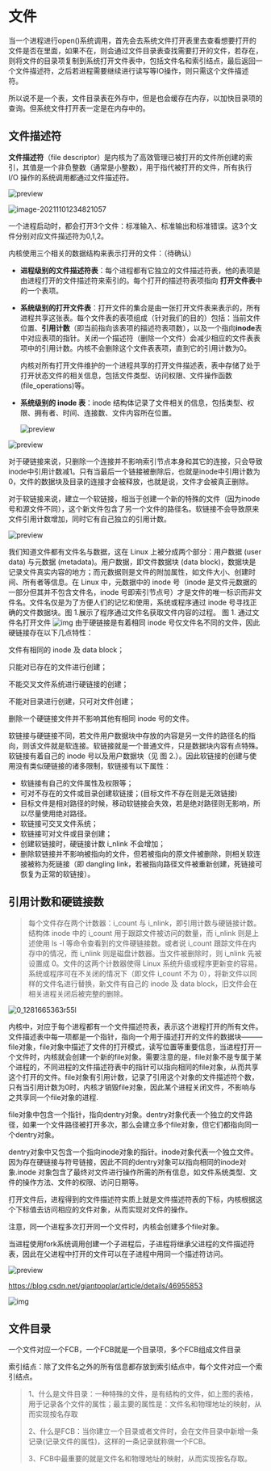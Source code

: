 # 文件

当一个进程进行open()系统调用，首先会去系统文件打开表里去查看想要打开的文件是否在里面，如果不在，则会通过文件目录表查找需要打开的文件，若存在，则将文件的目录项复制到系统打开文件表中，包括文件名和索引结点，最后返回一个文件描述符，之后若进程需要继续进行读写等IO操作，则只需这个文件描述符。

所以说不是一个表，文件目录表在外存中，但是也会缓存在内存，以加快目录项的查询。但系统文件打开表一定是在内存中的。

## 文件描述符

**文件描述符**（file descriptor）是内核为了高效管理已被打开的文件所创建的索引，其值是一个非负整数（通常是小整数），用于指代被打开的文件，所有执行 I/O 操作的系统调用都通过文件描述符。

![preview](assets/%E6%96%87%E4%BB%B6%E7%AE%A1%E7%90%86/v2-407711a4a598b0eeb332c6e0be447ebc_r.jpg)

 ![image-20211101234821057](assets/%E6%96%87%E4%BB%B6%E7%AE%A1%E7%90%86/image-20211101234821057.png)

一个进程启动时，都会打开3个文件：标准输入、标准输出和标准错误。这3个文件分别对应文件描述符为0,1,2。



内核使用三个相关的数据结构来表示打开的文件：（待确认）

* **进程级别的文件描述符表**：每个进程都有它独立的文件描述符表，他的表项是由进程打开的文件描述符来索引的。每个打开的描述符表项指向 **打开文件表**中的一个表项。

* **系统级别的打开文件表**：打开文件的集合是由一张打开文件表来表示的，所有进程共享这张表。每个文件表的表项组成（针对我们的目的）包括：当前文件位置、**引用计数**（即当前指向该表项的描述符表项数），以及一个指向**inode**表中对应表项的指针。关闭一个描述符（删除一个文件）会减少相应的文件表表项中的引用计数。内核不会删除这个文件表表项，直到它的引用计数为0。

  内核对所有打开文件维护的一个进程共享的打开文件描述表，表中存储了处于打开状态文件的相关信息，包括文件类型、访问权限、文件操作函数(file_operations)等。

* **系统级别的 inode 表**：inode 结构体记录了文件相关的信息，包括类型、权限、拥有者、时间、连接数、文件内容所在位置。

  ![preview](assets/%E6%96%87%E4%BB%B6%E7%AE%A1%E7%90%86/v2-57c1b1809b414ecf1dc38c927bc081e8_r.jpg)



![preview](assets/%E6%96%87%E4%BB%B6%E7%AE%A1%E7%90%86/v2-9abd33350e3bcb401f379752874f9b52_r.jpg)

对于硬链接来说，只删除一个连接并不影响索引节点本身和其它的连接，只会导致inode中引用计数减1。只有当最后一个链接被删除后，也就是inode中引用计数为0，文件的数据块及目录的连接才会被释放，也就是说，文件才会被真正删除。

对于软链接来说，建立一个软链接，相当于创建一个新的特殊的文件（因为inode号和源文件不同），这个新文件包含了另一个文件的路径名。软链接不会导致原来文件引用计数增加，同时它有自己独立的引用计数。

![preview](assets/%E6%96%87%E4%BB%B6%E7%AE%A1%E7%90%86/v2-679da10fd5e4193d0098e6d6a35d5e1b_r.jpg)



我们知道文件都有文件名与数据，这在 Linux 上被分成两个部分：用户数据 (user data) 与元数据 (metadata)。用户数据，即文件数据块 (data block)，数据块是记录文件真实内容的地方；而元数据则是文件的附加属性，如文件大小、创建时间、所有者等信息。在 Linux 中，元数据中的 inode 号（inode 是文件元数据的一部分但其并不包含文件名，inode 号即索引节点号）才是文件的唯一标识而非文件名。文件名仅是为了方便人们的记忆和使用，系统或程序通过 inode 号寻找正确的文件数据块。图 1.展示了程序通过文件名获取文件内容的过程。
图 1. 通过文件名打开文件
![img](assets/%E6%96%87%E4%BB%B6%E7%AE%A1%E7%90%86/1494427-20180930004245898-151907272.png)
由于硬链接是有着相同 inode 号仅文件名不同的文件，因此硬链接存在以下几点特性：

文件有相同的 inode 及 data block；

只能对已存在的文件进行创建；

不能交叉文件系统进行硬链接的创建；

不能对目录进行创建，只可对文件创建；

删除一个硬链接文件并不影响其他有相同 inode 号的文件。

软链接与硬链接不同，若文件用户数据块中存放的内容是另一文件的路径名的指向，则该文件就是软连接。软链接就是一个普通文件，只是数据块内容有点特殊。软链接有着自己的 inode 号以及用户数据块（见 图 2.）。因此软链接的创建与使用没有类似硬链接的诸多限制，软链接有以下属性：

* 软链接有自己的文件属性及权限等； 
* 可对不存在的文件或目录创建软链接；(目标文件不存在则是无效链接) 
* 目标文件是相对路径的时候，移动软链接会失效，若是绝对路径则无影响，所以尽量使用绝对路径。 
* 软链接可交叉文件系统； 
* 软链接可对文件或目录创建； 
* 创建软链接时，硬链接计数 i_nlink 不会增加； 
* 删除软链接并不影响被指向的文件，但若被指向的原文件被删除，则相关软连接被称为死链接（即 dangling link，若被指向路径文件被重新创建，死链接可恢复为正常的软链接）。



## 引用计数和硬链接数

> 每个文件存在两个计数器：i_count 与 i_nlink，即引用计数与硬链接计数。结构体 inode 中的 i_count 用于跟踪文件被访问的数量，而 i_nlink 则是上述使用 ls -l 等命令查看到的文件硬链接数。或者说 i_count 跟踪文件在内存中的情况，而 i_nlink 则是磁盘计数器。当文件被删除时，则 i_nlink 先被设置成 0。文件的这两个计数器使得 Linux 系统升级或程序更新变的容易。系统或程序可在不关闭的情况下（即文件 i_count 不为 0），将新文件以同样的文件名进行替换，新文件有自己的 inode 及 data block，旧文件会在相关进程关闭后被完整的删除。



![0_1281665363r55l](assets/%E6%96%87%E4%BB%B6%E7%AE%A1%E7%90%86/0_1281665363r55l.gif)



内核中，对应于每个进程都有一个文件描述符表，表示这个进程打开的所有文件。文件描述表中每一项都是一个指针，指向一个用于描述打开的文件的数据块———file对象，file对象中描述了文件的打开模式，读写位置等重要信息，当进程打开一个文件时，内核就会创建一个新的file对象。需要注意的是，file对象不是专属于某个进程的，不同进程的文件描述符表中的指针可以指向相同的file对象，从而共享这个打开的文件。file对象有引用计数，记录了引用这个对象的文件描述符个数，只有当引用计数为0时，内核才销毁file对象，因此某个进程关闭文件，不影响与之共享同一个file对象的进程.

file对象中包含一个指针，指向dentry对象。dentry对象代表一个独立的文件路径，如果一个文件路径被打开多次，那么会建立多个file对象，但它们都指向同一个dentry对象。

 

dentry对象中又包含一个指向inode对象的指针。inode对象代表一个独立文件。因为存在硬链接与符号链接，因此不同的dentry对象可以指向相同的inode对象.inode 对象包含了最终对文件进行操作所需的所有信息，如文件系统类型、文件的操作方法、文件的权限、访问日期等。

 

打开文件后，进程得到的文件描述符实质上就是文件描述符表的下标，内核根据这个下标值去访问相应的文件对象，从而实现对文件的操作。

注意，同一个进程多次打开同一个文件时，内核会创建多个file对象。

当进程使用fork系统调用创建一个子进程后，子进程将继承父进程的文件描述符表，因此在父进程中打开的文件可以在子进程中用同一个描述符访问。













![preview](assets/%E6%96%87%E4%BB%B6%E7%AE%A1%E7%90%86/v2-f1d995e1a3aedbc3b240edc58464bb0f_r.jpg)

https://blog.csdn.net/giantpoplar/article/details/46955853

![img](assets/%E6%96%87%E4%BB%B6%E7%AE%A1%E7%90%86/Center.jpeg)





## 文件目录

一个文件对应一个FCB，一个FCB就是一个目录项，多个FCB组成文件目录

索引结点：除了文件名之外的所有信息都存放到索引结点中，每个文件对应一个索引结点。



> 1、什么是文件目录：一种特殊的文件，是有结构的文件，如上图的表格，用于记录各个文件的属性；最主要的属性是：文件名和物理地址的映射，从而实现按名存取
>
> 2、什么是FCB：当你建立一个目录或者文件时，会在文件目录中新增一条记录(记录文件的属性)，这样的一条记录就称做一个FCB。
>
> 3、FCB中最重要的就是文件名和物理地址的映射，从而实现按名存取。






